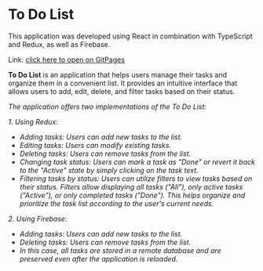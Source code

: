# To Do List
This application was developed using React in combination with TypeScript and Redux, as well as Firebase.

Link: [click here to open on GitPages](https://vadimbj.github.io/todo-firebase)

**To Do List** is an application that helps users manage their tasks and organize them in a convenient list. It provides an intuitive interface that allows users to add, edit, delete, and filter tasks based on their status.

*The application offers two implementations of the To Do List:*

*1. Using Redux:*
+ *Adding tasks: Users can add new tasks to the list.*
+ *Editing tasks: Users can modify existing tasks.*
+ *Deleting tasks: Users can remove tasks from the list.*
+ *Changing task status: Users can mark a task as "Done" or revert it back to the "Active" state by simply clicking on the task text.*
+ *Filtering tasks by status: Users can utilize filters to view tasks based on their status. Filters allow displaying all tasks ("All"), only active tasks ("Active"), or only completed tasks ("Done"). This helps organize and prioritize the task list according to the user's current needs.*

*2. Using Firebase:*
+ *Adding tasks: Users can add new tasks to the list.*
+ *Deleting tasks: Users can remove tasks from the list.*
+ *In this case, all tasks are stored in a remote database and are preserved even after the application is reloaded.*